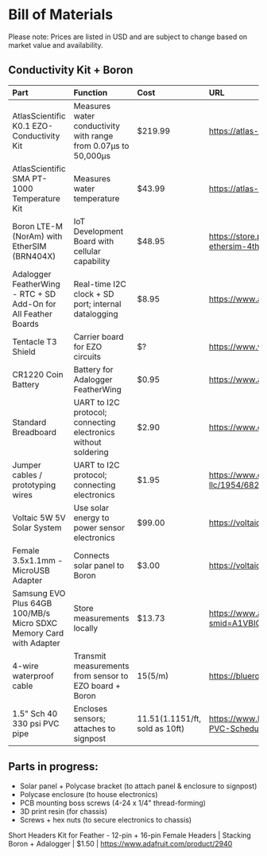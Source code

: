 # Bill of Materials
Please note: Prices are listed in USD and are subject to change based on market value and availability.

## Conductivity Kit + Boron
Part | Function | Cost | URL
| :---------------- | :------ | :---- | :---- |
AtlasScientific K0.1 EZO-Conductivity Kit | Measures water conductivity with range from 0.07µs to 50,000µs | $219.99 | https://atlas-scientific.com/kits/conductivity-k-0-1-kit/
AtlasScientific SMA PT-1000 Temperature Kit | Measures water temperature | $43.99 | https://atlas-scientific.com/kits/sma-temperature-kit/
Boron LTE-M (NorAm) with EtherSIM (BRN404X) | IoT Development Board with cellular capability | $48.95 | https://store.particle.io/products/boron-lte-cat-m1-noram-with-ethersim-4th-gen
Adalogger FeatherWing - RTC + SD Add-On for All Feather Boards | Real-time I2C clock + SD port; internal datalogging | $8.95 | https://www.adafruit.com/product/2922
Tentacle T3 Shield | Carrier board for EZO circuits | $? | https://www.whiteboxes.ch/docs/tentacle/t3/#/
CR1220 Coin Battery | Battery for Adalogger FeatherWing | $0.95 |  https://www.adafruit.com/product/380
Standard Breadboard | UART to I2C protocol; connecting electronics without soldering | $2.90 | https://www.digikey.com/en/products/detail/dfrobot/FIT0096/7597069
Jumper cables / prototyping wires | UART to I2C protocol; connecting electronics | $1.95 | https://www.digikey.com/en/products/detail/adafruit-industries-llc/1954/6827087
Voltaic 5W 5V Solar System | Use solar energy to power sensor electronics | $99.00 |  https://voltaicsystems.com/5-watt-5-volt-35wh-solar-system/
Female 3.5x1.1mm - MicroUSB Adapter | Connects solar panel to Boron | $3.00 | https://voltaicsystems.com/A101
Samsung EVO Plus 64GB 100/MB/s Micro SDXC Memory Card with Adapter | Store measurements locally | $13.73 | https://www.amazon.com/gp/product/B07349L1WS/ref=sw_img_1?smid=A1VBIOM77ZTQRM&psc=1
4-wire waterproof cable | Transmit measurements from sensor to EZO board + Boron | $15 ($5/m) | https://bluerobotics.com/store/cables-connectors/pur-subsea-cable/
1.5" Sch 40 330 psi PVC pipe | Encloses sensors; attaches to signpost | $11.51 ($1.1151/ft, sold as 10ft) | https://www.homedepot.com/p/1-1-2-in-x-10-ft-330-psi-White-PVC-Schedule-40-DWV-Plain-End-Pipe-531111/100135041  

## Parts in progress:
- Solar panel + Polycase bracket (to attach panel & enclosure to signpost)
- Polycase enclosure (to house electronics)
- PCB mounting boss screws (4-24 x 1/4" thread-forming)
- 3D print resin (for chassis)
- Screws + hex nuts (to secure electronics to chassis)

Short Headers Kit for Feather - 12-pin + 16-pin Female Headers | Stacking Boron + Adalogger | $1.50 | https://www.adafruit.com/product/2940
